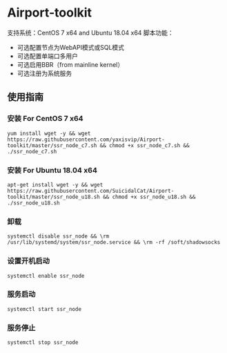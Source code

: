 # Airport-toolkit

支持系统：CentOS 7 x64 and Ubuntu 18.04 x64
脚本功能：   
* 可选配置节点为WebAPI模式或SQL模式
* 可选配置单端口多用户
* 可选启用BBR（from mainline kernel）
* 可选注册为系统服务
## 使用指南   
### 安装 For CentOS 7 x64   
`yum install wget -y && wget https://raw.githubusercontent.com/yaxisvip/Airport-toolkit/master/ssr_node_c7.sh && chmod +x ssr_node_c7.sh && ./ssr_node_c7.sh`   
### 安装 For Ubuntu 18.04 x64   
`apt-get install wget -y && wget https://raw.githubusercontent.com/SuicidalCat/Airport-toolkit/master/ssr_node_u18.sh && chmod +x ssr_node_u18.sh && ./ssr_node_u18.sh`   
### 卸载  
`systemctl disable ssr_node && \rm /usr/lib/systemd/system/ssr_node.service && \rm -rf /soft/shadowsocks`
### 设置开机启动   
`systemctl enable ssr_node`
### 服务启动   
`systemctl start ssr_node`
### 服务停止   
`systemctl stop ssr_node`
